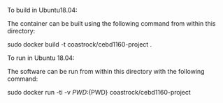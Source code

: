 To build in Ubuntu18.04:

The container can be built using the following command from within this directory:

sudo docker build -t coastrock/cebd1160-project .

To run in Ubuntu 18.04:

The software can be run from within this directory with the following command:

sudo docker run -ti -v ${PWD}:${PWD} coastrock/cebd1160-project 

